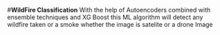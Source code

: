 #**WildFire Classification**
With the help of Autoencoders  combined with ensemble techniques and XG Boost this ML algorithm will detect any wildfire taken or a smoke whether the image is satelite or a drone Image
